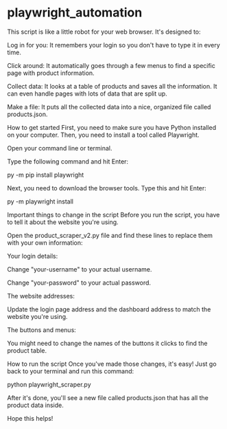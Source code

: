 # playwright_automation
This script is like a little robot for your web browser. It's designed to:

Log in for you: It remembers your login so you don't have to type it in every time.

Click around: It automatically goes through a few menus to find a specific page with product information.

Collect data: It looks at a table of products and saves all the information. It can even handle pages with lots of data that are split up.

Make a file: It puts all the collected data into a nice, organized file called products.json.

How to get started
First, you need to make sure you have Python installed on your computer. Then, you need to install a tool called Playwright.

Open your command line or terminal.

Type the following command and hit Enter:

py -m pip install playwright

Next, you need to download the browser tools. Type this and hit Enter:

py -m playwright install

Important things to change in the script
Before you run the script, you have to tell it about the website you're using.

Open the product_scraper_v2.py file and find these lines to replace them with your own information:

Your login details:

Change "your-username" to your actual username.

Change "your-password" to your actual password.

The website addresses:

Update the login page address and the dashboard address to match the website you're using.

The buttons and menus:

You might need to change the names of the buttons it clicks to find the product table.

How to run the script
Once you've made those changes, it's easy! Just go back to your terminal and run this command:

python playwright_scraper.py

After it's done, you'll see a new file called products.json that has all the product data inside.

Hope this helps!
